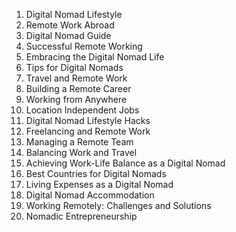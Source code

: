 1. Digital Nomad Lifestyle
2. Remote Work Abroad
3. Digital Nomad Guide
4. Successful Remote Working
5. Embracing the Digital Nomad Life
6. Tips for Digital Nomads
7. Travel and Remote Work
8. Building a Remote Career
9. Working from Anywhere
10. Location Independent Jobs
11. Digital Nomad Lifestyle Hacks
12. Freelancing and Remote Work
13. Managing a Remote Team
14. Balancing Work and Travel
15. Achieving Work-Life Balance as a Digital Nomad
16. Best Countries for Digital Nomads
17. Living Expenses as a Digital Nomad
18. Digital Nomad Accommodation
19. Working Remotely: Challenges and Solutions
20. Nomadic Entrepreneurship
